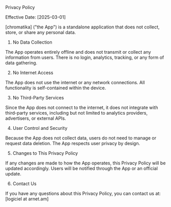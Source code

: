 
Privacy Policy

Effective Date: [2025-03-01]

[chromatika] ("the App") is a standalone application that does not collect, store, or share any personal data.

1. No Data Collection

The App operates entirely offline and does not transmit or collect any information from users. There is no login, analytics, tracking, or any form of data gathering.

2. No Internet Access

The App does not use the internet or any network connections. All functionality is self-contained within the device.

3. No Third-Party Services

Since the App does not connect to the internet, it does not integrate with third-party services, including but not limited to analytics providers, advertisers, or external APIs.

4. User Control and Security

Because the App does not collect data, users do not need to manage or request data deletion. The App respects user privacy by design.

5. Changes to This Privacy Policy

If any changes are made to how the App operates, this Privacy Policy will be updated accordingly. Users will be notified through the App or an official update.

6. Contact Us

If you have any questions about this Privacy Policy, you can contact us at:
[logiciel at arnet.am]
